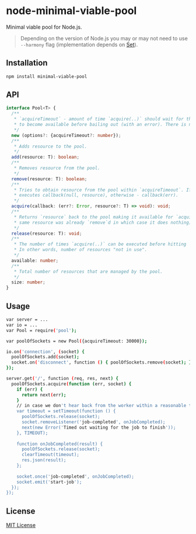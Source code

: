 # node-minimal-viable-pool

Minimal viable pool for Node.js.

> Depending on the version of Node.js you may or may not need to use `--harmony` flag (implementation depends on 
[Set](https://developer.mozilla.org/en-US/docs/Web/JavaScript/Reference/Global_Objects/Set)). 

## Installation

```sh
npm install minimal-viable-pool
```

## API

```typescript
interface Pool<T> {
  /**
   * `acquireTimeout` - amount of time `acquire(..)` should wait for the resource 
   * to become available before bailing out (with an error). There is no limit by default.  
   */
  new (options?: {acquireTimeout?: number});
  /**
   * Adds resource to the pool. 
   */
  add(resource: T): boolean;
  /**
   * Removes resource from the pool.
   */ 
  remove(resource: T): boolean;
  /**
   * Tries to obtain resource from the pool within `acquireTimeout`. If successful -
   * executes callback(null, resource), otherwise - callback(err). 
   */
  acquire(callback: (err?: Error, resource?: T) => void): void;
  /**
   * Returns `resource` back to the pool making it available for `acquire` (unless
   * same resource was already `remove`d in which case it does nothing).
   */
  release(resource: T): void;
  /**
   * The number of times `acquire(..)` can be executed before hitting `wait queue`. 
   * In other words, number of resources "not in use".
   */
  available: number;
  /**
   * Total number of resources that are managed by the pool.
   */
  size: number;
}
```

## Usage

```sh
var server = ... 
var io = ...
var Pool = require('pool');

var poolOfSockets = new Pool({acquireTimeout: 30000});

io.on('connection', (socket) { 
  poolOfSockets.add(socket);
  socket.on('disconnect', function () { poolOfSockets.remove(socket); });
});

server.get('/', function (req, res, next) {
  poolOfSockets.acquire(function (err, socket) {
    if (err) {
      return next(err);
    }
    // in case we don't hear back from the worker within a reasonable time
    var timeout = setTimeout(function () {
      poolOfSockets.release(socket);
      socket.removeListener('job-completed', onJobCompleted);
      next(new Error('Timed out waiting for the job to finish'));
    }, TIMEOUT);    
    
    function onJobCompleted(result) {
      poolOfSockets.release(socket);
      clearTimeout(timeout);
      res.json(result);            
    };
    
    socket.once('job-completed', onJobCompleted);
    socket.emit('start-job');
  });
});
```

## License

[MIT License](https://github.com/shyiko/node-minimal-viable-pool/blob/master/mit.license)
